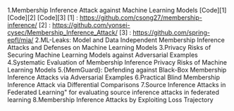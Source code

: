1.Membership Inference Attack against Machine Learning Models 
[Code][1]
[Code][2]
[Code][3]
[1] : https://github.com/csong27/membership-inference/
[2] : https://github.com/yonsei-cysec/Membership_Inference_Attack/
[3] : https://github.com/spring-epfl/mia/
2.ML-Leaks: Model and Data Independent Membership Inference Attacks and Defenses on Machine Learning Models
3.Privacy Risks of Securing Machine Learning Models against Adversarial Examples
4.Systematic Evaluation of Membership Inference Privacy Risks of Machine Learning Models
5.{MemGuard}: Defending against Black-Box Membership Inference Attacks via Adversarial Examples
6.Practical Blind Membership Inference Attack via Differential Comparisons
7.Source Inference Attacks in Federated Learning" for evaluating source inference attacks in federated learning
8.Membership Inference Attacks by Exploiting Loss Trajectory
